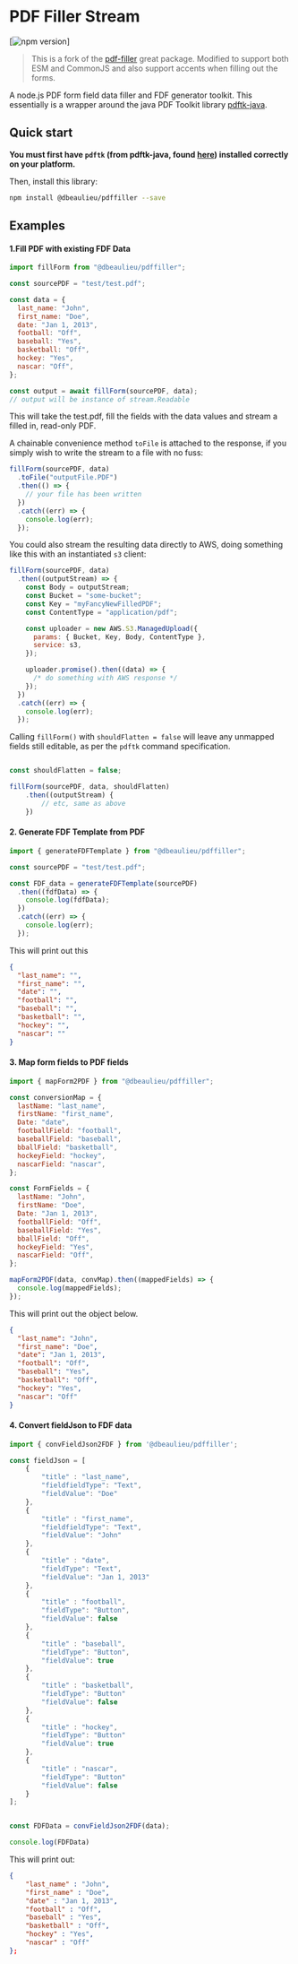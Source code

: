 # PDF Filler Stream

[![npm version](https://badge.fury.io/js/%40dbeaulieu%2Fpdffiller.svg)]

> This is a fork of the [pdf-filler](https://github.com/Sparticuz/pdffiller-stream) great package. Modified to support both ESM and CommonJS and also support accents when filling out the forms.

A node.js PDF form field data filler and FDF generator toolkit. This essentially is a wrapper around the java PDF Toolkit library [pdftk-java](https://gitlab.com/pdftk-java/pdftk).

## Quick start

**You must first have `pdftk` (from pdftk-java, found [here](https://gitlab.com/pdftk-java/pdftk)) installed correctly on your platform.**

Then, install this library:

```bash
npm install @dbeaulieu/pdffiller --save
```

## Examples

#### 1.Fill PDF with existing FDF Data

```javascript
import fillForm from "@dbeaulieu/pdffiller";

const sourcePDF = "test/test.pdf";

const data = {
  last_name: "John",
  first_name: "Doe",
  date: "Jan 1, 2013",
  football: "Off",
  baseball: "Yes",
  basketball: "Off",
  hockey: "Yes",
  nascar: "Off",
};

const output = await fillForm(sourcePDF, data);
// output will be instance of stream.Readable
```

This will take the test.pdf, fill the fields with the data values and stream a filled in, read-only PDF.

A chainable convenience method `toFile` is attached to the response, if you simply wish to write the stream to a file with no fuss:

```javascript
fillForm(sourcePDF, data)
  .toFile("outputFile.PDF")
  .then(() => {
    // your file has been written
  })
  .catch((err) => {
    console.log(err);
  });
```

You could also stream the resulting data directly to AWS, doing something like this with an instantiated `s3` client:

```javascript
fillForm(sourcePDF, data)
  .then((outputStream) => {
    const Body = outputStream;
    const Bucket = "some-bucket";
    const Key = "myFancyNewFilledPDF";
    const ContentType = "application/pdf";

    const uploader = new AWS.S3.ManagedUpload({
      params: { Bucket, Key, Body, ContentType },
      service: s3,
    });

    uploader.promise().then((data) => {
      /* do something with AWS response */
    });
  })
  .catch((err) => {
    console.log(err);
  });
```

Calling `fillForm()` with `shouldFlatten = false` will leave any unmapped fields still editable, as per the `pdftk` command specification.

```javascript

const shouldFlatten = false;

fillForm(sourcePDF, data, shouldFlatten)
    .then((outputStream) {
        // etc, same as above
    })
```

#### 2. Generate FDF Template from PDF

```javascript
import { generateFDFTemplate } from "@dbeaulieu/pdffiller";

const sourcePDF = "test/test.pdf";

const FDF_data = generateFDFTemplate(sourcePDF)
  .then((fdfData) => {
    console.log(fdfData);
  })
  .catch((err) => {
    console.log(err);
  });
```

This will print out this

```json
{
  "last_name": "",
  "first_name": "",
  "date": "",
  "football": "",
  "baseball": "",
  "basketball": "",
  "hockey": "",
  "nascar": ""
}
```

#### 3. Map form fields to PDF fields

```javascript
import { mapForm2PDF } from "@dbeaulieu/pdffiller";

const conversionMap = {
  lastName: "last_name",
  firstName: "first_name",
  Date: "date",
  footballField: "football",
  baseballField: "baseball",
  bballField: "basketball",
  hockeyField: "hockey",
  nascarField: "nascar",
};

const FormFields = {
  lastName: "John",
  firstName: "Doe",
  Date: "Jan 1, 2013",
  footballField: "Off",
  baseballField: "Yes",
  bballField: "Off",
  hockeyField: "Yes",
  nascarField: "Off",
};

mapForm2PDF(data, convMap).then((mappedFields) => {
  console.log(mappedFields);
});
```

This will print out the object below.

```json
{
  "last_name": "John",
  "first_name": "Doe",
  "date": "Jan 1, 2013",
  "football": "Off",
  "baseball": "Yes",
  "basketball": "Off",
  "hockey": "Yes",
  "nascar": "Off"
}
```

#### 4. Convert fieldJson to FDF data

```javascript
import { convFieldJson2FDF } from '@dbeaulieu/pdffiller';

const fieldJson = [
    {
        "title" : "last_name",
        "fieldfieldType": "Text",
        "fieldValue": "Doe"
    },
    {
        "title" : "first_name",
        "fieldfieldType": "Text",
        "fieldValue": "John"
    },
    {
        "title" : "date",
        "fieldType": "Text",
        "fieldValue": "Jan 1, 2013"
    },
    {
        "title" : "football",
        "fieldType": "Button",
        "fieldValue": false
    },
    {
        "title" : "baseball",
        "fieldType": "Button",
        "fieldValue": true
    },
    {
        "title" : "basketball",
        "fieldType": "Button"
        "fieldValue": false
    },
    {
        "title" : "hockey",
        "fieldType": "Button"
        "fieldValue": true
    },
    {
        "title" : "nascar",
        "fieldType": "Button"
        "fieldValue": false
    }
];


const FDFData = convFieldJson2FDF(data);

console.log(FDFData)
```

This will print out:

```json
{
    "last_name" : "John",
    "first_name" : "Doe",
    "date" : "Jan 1, 2013",
    "football" : "Off",
    "baseball" : "Yes",
    "basketball" : "Off",
    "hockey" : "Yes",
    "nascar" : "Off"
};
```
